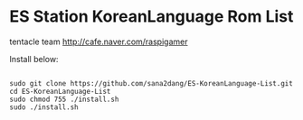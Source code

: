# ES Station KoreanLanguage Rom List

tentacle team
http://cafe.naver.com/raspigamer

Install below:

<pre><code>
sudo git clone https://github.com/sana2dang/ES-KoreanLanguage-List.git 
cd ES-KoreanLanguage-List
sudo chmod 755 ./install.sh
sudo ./install.sh
</code></pre>
